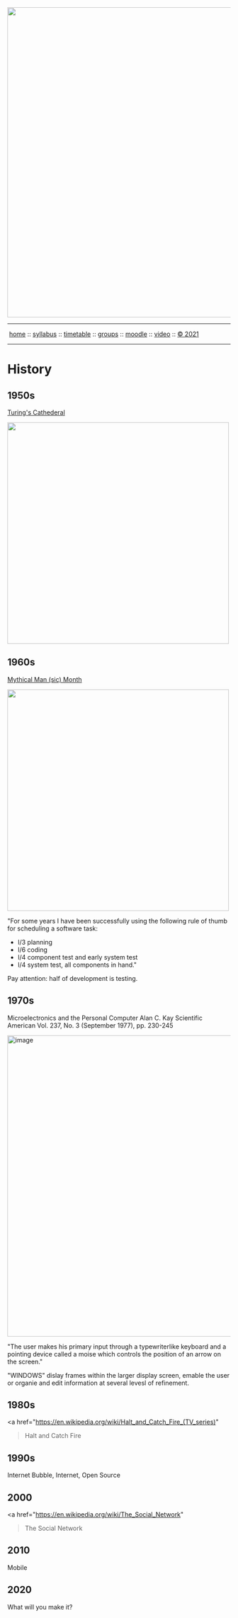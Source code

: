 <a name=top>
<a href="http://tiny.cc/se21"><img  width=700
  src="https://raw.githubusercontent.com/txt/se21/master/docs/img/femse.png"></a>
<hr>
<p>
&nbsp;<a href="https://tiny.cc/se21">home</a> ::
<a href="https://github.com/txt/se21/blob/master/docs/syllabus.md#top">syllabus</a> ::
<a href="https://github.com/txt/se21/blob/master/docs/syllabus.md#timetable">timetable</a> ::
<a href="https://docs.google.com/spreadsheets/d/1KKskduN7m1R3WYhQTLyWJgxkAvrp2UV-LEu5JWN26xo/edit#gid=0">groups</a> ::
<a href="https://moodle-courses2122.wolfware.ncsu.edu/course/view.php?id=3211">moodle</a> ::
<a href="https://ncsu.hosted.panopto.com/Panopto/Pages/Sessions/List.aspx#folderID=a5998f03-01df-4c6c-91c1-ad80003f3c7c">video</a> ::
<a href="https://github.com/txt/se21/blob/master/LICENSE.md#top">&copy; 2021</a>
<br>
<hr>

# History

## 1950s

 <a href="https://www.amazon.com/dp/B005IEGK5C/ref=dp-kindle-redirect?_encoding=UTF8&btkr=1">Turing's Cathederal</a>

<img width=500
src="https://cdn.thenewstack.io/media/2020/10/8e6dde0b-maniac_memorytubes.jpg">

## 1960s

<a href="https://en.wikipedia.org/wiki/The_Mythical_Man-Month">Mythical Man (sic) Month</a>


<img width=500
src="https://encrypted-tbn0.gstatic.com/images?q=tbn:ANd9GcRBumOaskOHgW-ZE_2Cg49DoKuf0y3qwG6jNA&usqp=CAU">

"For some years I have been successfully 
using the following rule of thumb for 
scheduling a software task:

- l/3 planning
- l/6 coding
- l/4 component test and early system test 
-  l/4 system test, all components in hand."

Pay attention: half of development is testing.

## 1970s 

Microelectronics and the Personal Computer
Alan C. Kay
Scientific American
Vol. 237, No. 3 (September 1977), pp. 230-245

<img width="680" alt="image" src="https://user-images.githubusercontent.com/29195/129641843-1cb3cead-6aa8-4b4f-9bd1-69d8fa617a8d.png">

"The user makes his primary input through a typewriterlike keyboard
and a pointing device called a moise
which controls the position of 
an arrow on the screen."

"WINDOWS" dislay frames within the  larger display
screen, emable the user or organie  and  edit information at
several levesl  of refinement.

## 1980s

<a href="https://en.wikipedia.org/wiki/Halt_and_Catch_Fire_(TV_series)"
> Halt and Catch Fire</a>

## 1990s

Internet Bubble, Internet, Open Source

## 2000

<a href="https://en.wikipedia.org/wiki/The_Social_Network"
>The Social Network</a>

## 2010

Mobile

## 2020

What will you make it?
